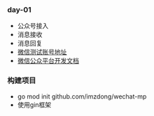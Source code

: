 ### day-01

* 公众号接入
* 消息接收
* 消息回复
* [微信测试账号地址](https://mp.weixin.qq.com/debug/cgi-bin/sandbox?t=sandbox/login)
* [微信公众平台开发文档](https://developers.weixin.qq.com/doc/offiaccount/Basic_Information/Access_Overview.html)

### 构建项目
* go mod init github.com/imzdong/wechat-mp
* 使用gin框架

